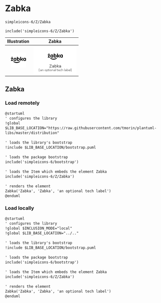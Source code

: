 # Zabka


```text
simpleicons-6/Z/Zabka
```

```text
include('simpleicons-6/Z/Zabka')
```



| Illustration | Zabka |
| :---: | :---: |
| ![illustration for Illustration](../../simpleicons-6/Z/Zabka.png) | ![illustration for Zabka](../../simpleicons-6/Z/Zabka.Local.png) |




## Zabka

### Load remotely
```plantuml
@startuml
' configures the library
!global $LIB_BASE_LOCATION="https://raw.githubusercontent.com/tmorin/plantuml-libs/master/distribution"

' loads the library's bootstrap
!include $LIB_BASE_LOCATION/bootstrap.puml

' loads the package bootstrap
include('simpleicons-6/bootstrap')

' loads the Item which embeds the element Zabka
include('simpleicons-6/Z/Zabka')

' renders the element
Zabka('Zabka', 'Zabka', 'an optional tech label')
@enduml
```

### Load locally
```plantuml
@startuml
' configures the library
!global $INCLUSION_MODE="local"
!global $LIB_BASE_LOCATION="../.."

' loads the library's bootstrap
!include $LIB_BASE_LOCATION/bootstrap.puml

' loads the package bootstrap
include('simpleicons-6/bootstrap')

' loads the Item which embeds the element Zabka
include('simpleicons-6/Z/Zabka')

' renders the element
Zabka('Zabka', 'Zabka', 'an optional tech label')
@enduml
```

